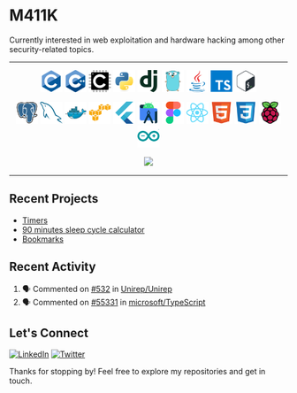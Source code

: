 # M411K

Currently interested in web exploitation and hardware hacking among other security-related topics.

---

<p align="center">
<img src="https://github.com/devicons/devicon/blob/master/icons/c/c-original.svg" alt="C" width="40" height="40" />
<img src="https://github.com/devicons/devicon/blob/master/icons/cplusplus/cplusplus-original.svg" alt="C++" width="40" height="40" />
<img src="https://github.com/devicons/devicon/blob/master/icons/embeddedc/embeddedc-original.svg" alt="C#" width="40" height="40" />
<img src="https://github.com/devicons/devicon/blob/master/icons/python/python-original.svg" alt="Python" width="40" height="40" />
  <img src="https://github.com/devicons/devicon/blob/master/icons/django/django-plain.svg" alt="Django" width="40" height="40" />
<img src="https://github.com/devicons/devicon/blob/master/icons/go/go-original.svg" alt="Go" width="40" height="40" />
<img src="https://github.com/devicons/devicon/blob/master/icons/java/java-original.svg" alt="Java" width="40" height="40" />
<img src="https://github.com/devicons/devicon/blob/master/icons/typescript/typescript-original.svg" alt="TypeScript" width="40" height="40" />
<img src="https://github.com/devicons/devicon/blob/master/icons/bash/bash-original.svg" alt="Bash" width="40" height="40" />
</p>
<p align="center">
<img src="https://github.com/devicons/devicon/blob/master/icons/postgresql/postgresql-original.svg" alt="Postgres" width="40" height="40" />
<img src="https://github.com/devicons/devicon/blob/master/icons/mysql/mysql-original.svg" alt="MySQL" width="40" height="40" />
<img src="https://github.com/devicons/devicon/blob/master/icons/docker/docker-original.svg" alt="Docker" width="40" height="40" />
<img src="https://github.com/devicons/devicon/blob/master/icons/amazonwebservices/amazonwebservices-original.svg" alt="AWS" width="40" height="40" />
<img src="https://github.com/devicons/devicon/blob/master/icons/flutter/flutter-original.svg" alt="Heroku" width="40" height="40" />
<img src="https://github.com/devicons/devicon/blob/master/icons/androidstudio/androidstudio-original.svg" alt="Android Studio" width="40" height="40" />
<img src="https://github.com/devicons/devicon/blob/master/icons/figma/figma-original.svg" alt="Figma" width="40" height="40" />
<img src="https://github.com/devicons/devicon/blob/master/icons/react/react-original.svg" alt="React" width="40" height="40" />
<img src="https://github.com/devicons/devicon/blob/master/icons/html5/html5-original.svg" alt="HTML" width="40" height="40" />
<img src="https://github.com/devicons/devicon/blob/master/icons/css3/css3-original.svg" alt="CSS" width="40" height="40" />
<img src="https://github.com/devicons/devicon/blob/master/icons/raspberrypi/raspberrypi-original.svg" alt="Raspberry Pi" width="40" height="40" />
<img src="https://github.com/devicons/devicon/blob/master/icons/arduino/arduino-original.svg" alt="Arduino" width="40" height="40" />


</p>

<p align="center" href="https://github.com/anuraghazra/github-readme-stats">
  <img src="https://github-readme-stats.vercel.app/api/top-langs/?username=malikmouhiidine&layout=compact&theme=dracula" />
</p>

---

## Recent Projects

- [Timers](https://timersapp.surge.sh/)
- [90 minutes sleep cycle calculator](https://sleepcyclecalculator.surge.sh/)
- [Bookmarks](https://github.com/malikmouhiidine/bookmarks)

## Recent Activity

<!--START_SECTION:activity-->
1. 🗣 Commented on [#532](https://github.com/Unirep/Unirep/issues/532#issuecomment-1688013746) in [Unirep/Unirep](https://github.com/Unirep/Unirep)
2. 🗣 Commented on [#55331](https://github.com/microsoft/TypeScript/issues/55331#issuecomment-1673522546) in [microsoft/TypeScript](https://github.com/microsoft/TypeScript)
<!--END_SECTION:activity-->

## Let's Connect

[![LinkedIn](https://img.shields.io/badge/-LinkedIn-0A66C2?logo=linkedin&logoColor=white)](https://www.linkedin.com/in/malik-mouhiidine-51b45a1b9/)
[![Twitter](https://img.shields.io/badge/-Twitter-1DA1F2?logo=twitter&logoColor=white)](https://twitter.com/MalikMouhiidine)

Thanks for stopping by! Feel free to explore my repositories and get in touch.


<!---
malikmouhiidine/malikmouhiidine is a ✨ special ✨ repository because its `README.md` (this file) appears on your GitHub profile.
You can click the Preview link to take a look at your changes.
--->

